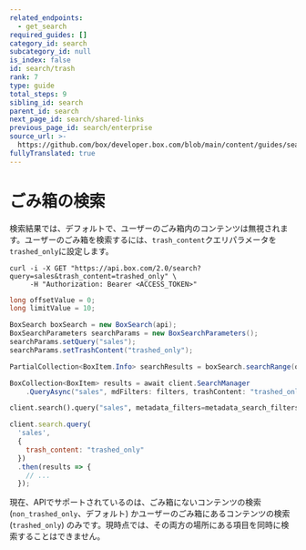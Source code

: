 ```yaml
---
related_endpoints:
  - get_search
required_guides: []
category_id: search
subcategory_id: null
is_index: false
id: search/trash
rank: 7
type: guide
total_steps: 9
sibling_id: search
parent_id: search
next_page_id: search/shared-links
previous_page_id: search/enterprise
source_url: >-
  https://github.com/box/developer.box.com/blob/main/content/guides/search/7-trash.md
fullyTranslated: true
---
```

# ごみ箱の検索

検索結果では、デフォルトで、ユーザーのごみ箱内のコンテンツは無視されます。ユーザーのごみ箱を検索するには、`trash_content`クエリパラメータを`trashed_only`に設定します。

<!-- markdownlint-disable line-length -->

<Tabs>

<Tab title="cURL">

```curl
curl -i -X GET "https://api.box.com/2.0/search?query=sales&trash_content=trashed_only" \
     -H "Authorization: Bearer <ACCESS_TOKEN>"

```

</Tab>

<Tab title="Java">

```java
long offsetValue = 0;
long limitValue = 10;

BoxSearch boxSearch = new BoxSearch(api);
BoxSearchParameters searchParams = new BoxSearchParameters();
searchParams.setQuery("sales");
searchParams.setTrashContent("trashed_only");

PartialCollection<BoxItem.Info> searchResults = boxSearch.searchRange(offsetValue, limitValue, searchParams);

```

</Tab>

<Tab title=".NET">

```csharp
BoxCollection<BoxItem> results = await client.SearchManager
    .QueryAsync("sales", mdFilters: filters, trashContent: "trashed_only");

```

</Tab>

<Tab title="Python">

```py
client.search().query("sales", metadata_filters=metadata_search_filters, trash_content="trashed_only")

```

</Tab>

<Tab title="Node">

```js
client.search.query(
  'sales',
  {
    trash_content: "trashed_only"
  })
  .then(results => {
    // ...
  });

```

</Tab>

</Tabs>

<!-- markdownlint-enable line-length -->

<Message info>

現在、APIでサポートされているのは、ごみ箱にないコンテンツの検索 (`non_trashed_only`、デフォルト) かユーザーのごみ箱にあるコンテンツの検索 (`trashed_only`) のみです。現時点では、その両方の場所にある項目を同時に検索することはできません。

</Message >
